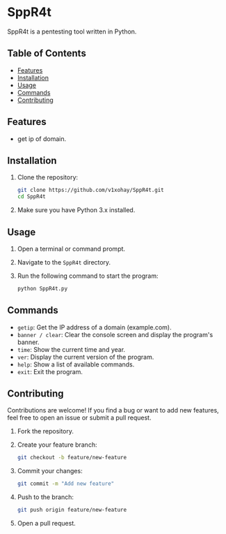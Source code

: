 # SppR4t

SppR4t is a pentesting tool written in Python.

## Table of Contents

- [Features](#features)
- [Installation](#installation)
- [Usage](#usage)
- [Commands](#commands)
- [Contributing](#contributing)

## Features

- get ip of domain.

## Installation

1. Clone the repository:
   ```bash
   git clone https://github.com/v1xohay/SppR4t.git
   cd SppR4t
   ```

2. Make sure you have Python 3.x installed.

## Usage

1. Open a terminal or command prompt.

2. Navigate to the `SppR4t` directory.

3. Run the following command to start the program:
   ```bash
   python SppR4t.py
   ```

## Commands

- `getip`: Get the IP address of a domain (example.com).
- `banner / clear`: Clear the console screen and display the program's banner.
- `time`: Show the current time and year.
- `ver`: Display the current version of the program.
- `help`: Show a list of available commands.
- `exit`: Exit the program.

## Contributing

Contributions are welcome! If you find a bug or want to add new features, feel free to open an issue or submit a pull request.

1. Fork the repository.

2. Create your feature branch:
   ```bash
   git checkout -b feature/new-feature
   ```

3. Commit your changes:
   ```bash
   git commit -m "Add new feature"
   ```

4. Push to the branch:
   ```bash
   git push origin feature/new-feature
   ```

5. Open a pull request.
